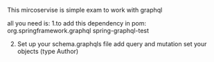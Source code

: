This mircoservise is simple exam to work with graphql 

all you need is:
1.to add this dependency in pom:
	<dependency>
			<groupId>org.springframework.graphql</groupId>
			<artifactId>spring-graphql-test</artifactId>
		</dependency>

 2. Set up your schema.graphqls file 
    add query and mutation
    set your objects (type Author)

    
